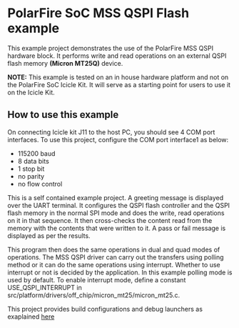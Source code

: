 # PolarFire SoC MSS QSPI Flash example
This example project demonstrates the use of the PolarFire MSS QSPI hardware
block. It performs write and read operations on an external QSPI flash memory
**(Micron MT25Q)** device.

**NOTE:** This example is tested on an in house hardware platform and not on the
PolarFire SoC Icicle Kit. It will serve as a starting point for users to use it on the Icicle Kit.
## How to use this example
On connecting Icicle kit J11 to the host PC, you should see 4 COM port interfaces.
To use this project, configure the COM port interface1 as below:
 - 115200 baud
 - 8 data bits
 - 1 stop bit
 - no parity
 - no flow control

This is a self contained example project. A greeting message is displayed
over the UART terminal. It configures the QSPI flash controller and the
QSPI flash memory in the normal SPI mode and does the write, read operations
on it in that sequence. It then cross-checks the content read from the memory
with the contents that were written to it. A pass or fail message is displayed
as per the results.

This program then does the same operations in dual and quad modes of operations.
The MSS QSPI driver can carry out the transfers using polling method or it
can do the same operations using interrupt. Whether to use interrupt or not is
decided by the application. In this example polling mode is used by default.
To enable interrupt mode, define a constant USE_QSPI_INTERRUPT in
src/platform/drivers/off_chip/micron_mt25/micron_mt25.c.

This project provides build configurations and debug launchers as exaplained
[here](https://mi-v-ecosystem.github.io/redirects/repo-polarfire-soc-bare-metal-examples)

